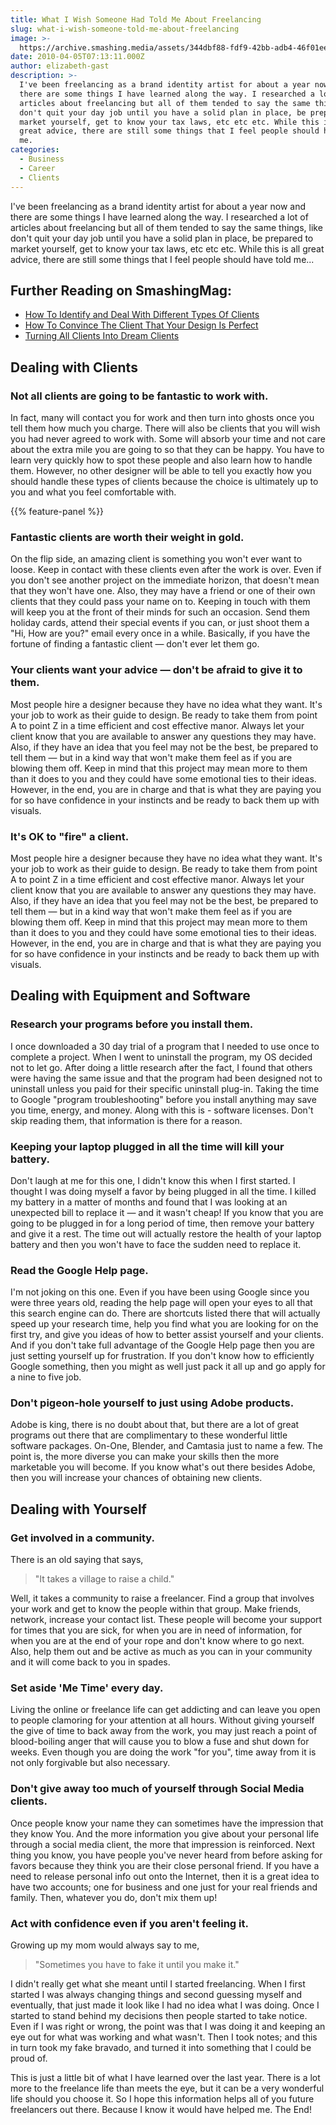 ```yaml
---
title: What I Wish Someone Had Told Me About Freelancing
slug: what-i-wish-someone-told-me-about-freelancing
image: >-
  https://archive.smashing.media/assets/344dbf88-fdf9-42bb-adb4-46f01eedd629/2bf27841-ec0b-4009-b8d5-794ae44337a8/freelancing.png
date: 2010-04-05T07:13:11.000Z
author: elizabeth-gast
description: >-
  I've been freelancing as a brand identity artist for about a year now and
  there are some things I have learned along the way. I researched a lot of
  articles about freelancing but all of them tended to say the same things, like
  don't quit your day job until you have a solid plan in place, be prepared to
  market yourself, get to know your tax laws, etc etc etc. While this is all
  great advice, there are still some things that I feel people should have told
  me.
categories:
  - Business
  - Career
  - Clients
---
```

I've been freelancing as a brand identity artist for about a year now and there are some things I have learned along the way. I researched a lot of articles about freelancing but all of them tended to say the same things, like don't quit your day job until you have a solid plan in place, be prepared to market yourself, get to know your tax laws, etc etc etc. While this is all great advice, there are still some things that I feel people should have told me...</p>

## <span class="rh">Further Reading</span> on SmashingMag:

*   [How To Identify and Deal With Different Types Of Clients](https://www.smashingmagazine.com/2009/10/identifying-and-dealing-with-different-types-of-clients/)
*   [How To Convince The Client That Your Design Is Perfect](https://www.smashingmagazine.com/2010/10/how-to-convince-the-client-that-your-design-is-perfect/)
*   [Turning All Clients Into Dream Clients](https://www.smashingmagazine.com/2010/09/common-client-difficulties-or-turning-all-clients-into-dream-clients/)

## Dealing with Clients

### Not all clients are going to be fantastic to work with.

In fact, many will contact you for work and then turn into ghosts once you tell them how much you charge. There will also be clients that you will wish you had never agreed to work with. Some will absorb your time and not care about the extra mile you are going to so that they can be happy. You have to learn very quickly how to spot these people and also learn how to handle them. However, no other designer will be able to tell you exactly how you should handle these types of clients because the choice is ultimately up to you and what you feel comfortable with.

{{% feature-panel %}}

### Fantastic clients are worth their weight in gold.

On the flip side, an amazing client is something you won't ever want to loose. Keep in contact with these clients even after the work is over. Even if you don't see another project on the immediate horizon, that doesn't mean that they won't have one. Also, they may have a friend or one of their own clients that they could pass your name on to. Keeping in touch with them will keep you at the front of their minds for such an occasion. Send them holiday cards, attend their special events if you can, or just shoot them a "Hi, How are you?" email every once in a while. Basically, if you have the fortune of finding a fantastic client — don't ever let them go.</p>

### Your clients want your advice — don't be afraid to give it to them.

Most people hire a designer because they have no idea what they want. It's your job to work as their guide to design. Be ready to take them from point A to point Z in a time efficient and cost effective manor. Always let your client know that you are available to answer any questions they may have. Also, if they have an idea that you feel may not be the best, be prepared to tell them — but in a kind way that won't make them feel as if you are blowing them off. Keep in mind that this project may mean more to them than it does to you and they could have some emotional ties to their ideas. However, in the end, you are in charge and that is what they are paying you for so have confidence in your instincts and be ready to back them up with visuals.</p>

### It's OK to "fire" a client.

Most people hire a designer because they have no idea what they want. It's your job to work as their guide to design. Be ready to take them from point A to point Z in a time efficient and cost effective manor. Always let your client know that you are available to answer any questions they may have. Also, if they have an idea that you feel may not be the best, be prepared to tell them — but in a kind way that won't make them feel as if you are blowing them off. Keep in mind that this project may mean more to them than it does to you and they could have some emotional ties to their ideas. However, in the end, you are in charge and that is what they are paying you for so have confidence in your instincts and be ready to back them up with visuals.</p>

## Dealing with Equipment and Software

### Research your programs before you install them.

I once downloaded a 30 day trial of a program that I needed to use once to complete a project. When I went to uninstall the program, my OS decided not to let go. After doing a little research after the fact, I found that others were having the same issue and that the program had been designed not to uninstall unless you paid for their specific uninstall plug-in. Taking the time to Google "program troubleshooting" before you install anything may save you time, energy, and money. Along with this is - software licenses. Don't skip reading them, that information is there for a reason.</p>

### Keeping your laptop plugged in all the time will kill your battery.

Don't laugh at me for this one, I didn't know this when I first started. I thought I was doing myself a favor by being plugged in all the time. I killed my battery in a matter of months and found that I was looking at an unexpected bill to replace it — and it wasn't cheap! If you know that you are going to be plugged in for a long period of time, then remove your battery and give it a rest. The time out will actually restore the health of your laptop battery and then you won't have to face the sudden need to replace it.</p>

### Read the Google Help page.

I'm not joking on this one. Even if you have been using Google since you were three years old, reading the help page will open your eyes to all that this search engine can do. There are shortcuts listed there that will actually speed up your research time, help you find what you are looking for on the first try, and give you ideas of how to better assist yourself and your clients. And if you don't take full advantage of the Google Help page then you are just setting yourself up for frustration. If you don't know how to efficiently Google something, then you might as well just pack it all up and go apply for a nine to five job.</p>

### Don't pigeon-hole yourself to just using Adobe products.

Adobe is king, there is no doubt about that, but there are a lot of great programs out there that are complimentary to these wonderful little software packages. On-One, Blender, and Camtasia just to name a few. The point is, the more diverse you can make your skills then the more marketable you will become. If you know what's out there besides Adobe, then you will increase your chances of obtaining new clients.</p>

## Dealing with Yourself

### Get involved in a community.

There is an old saying that says,
<blockquote>"It takes a village
to raise a child."</blockquote>

Well, it takes a community to raise a freelancer. Find a group that involves your work and get to know the people within that group. Make friends, network, increase your contact list. These people will become your support for times that you are sick, for when you are in need of information, for when you are at the end of your rope and don't know where to go next. Also, help them out and be active as much as you can in your community and it will come back to you in spades.</p>

### Set aside 'Me Time' every day.

Living the online or freelance life can get addicting and can leave you open to people clamoring for your attention at all hours. Without giving yourself the give of time to back away from the work, you may just reach a point of blood-boiling anger that will cause you to blow a fuse and shut down for weeks. Even though you are doing the work "for you", time away from it is not only forgivable but also necessary.</p>

### Don't give away too much of yourself through Social Media clients.

Once people know your name they can sometimes have the impression that they know You. And the more information you give about your personal life through a social media client, the more that impression is reinforced. Next thing you know, you have people you've never heard from before asking for favors because they think you are their close personal friend. If you have a need to release personal info out onto the Internet, then it is a great idea to have two accounts; one for business and one just for your real friends and family. Then, whatever you do, don't mix them up!

### Act with confidence even if you aren't feeling it.

Growing up my mom would always say to me,
<blockquote>"Sometimes you have to fake it until you make it."</blockquote>

I didn't really get what she meant until I started freelancing. When I first started I was always changing things and second guessing myself and eventually, that just made it look like I had no idea what I was doing. Once I started to stand behind my decisions then people started to take notice. Even if I was right or wrong, the point was that I was doing it and keeping an eye out for what was working and what wasn't. Then I took notes; and this in turn took my fake bravado, and turned it into something that I could be proud of.

This is just a little bit of what I have learned over the last year. There is a lot more to the freelance life than meets the eye, but it can be a very wonderful life should you choose it. So I hope this information helps all of you future freelancers out there. Because I know it would have helped me. The End!

